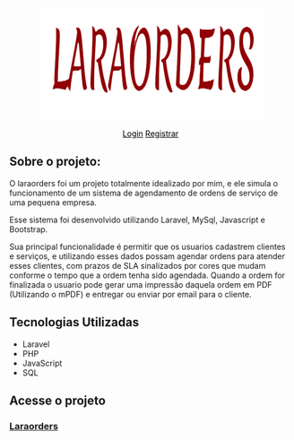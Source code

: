 <p align="center"><img src="https://raw.githubusercontent.com/IgorPC/laraorders/master/public/Laraorders.png" width="400"></p>

<p align="center">
<a style="color: black" href="https://travis-ci.org/laravel/framework">Login</a>
<a style="color: black" href="https://packagist.org/packages/laravel/framework">Registrar</a>

## Sobre o projeto:

   <p>O laraorders foi um projeto totalmente idealizado por mim, e ele simula o funcionamento de um sistema de agendamento de ordens de serviço de uma pequena empresa.</p>

   <p>Esse sistema foi desenvolvido utilizando Laravel, MySql, Javascript e Bootstrap.</p>

   <p>Sua principal funcionalidade é permitir que os usuarios cadastrem clientes e serviços, e utilizando esses dados possam agendar ordens para atender esses clientes, com prazos de SLA sinalizados por cores que mudam conforme o tempo que a ordem tenha sido agendada. Quando a ordem for finalizada o usuario pode gerar uma impressão daquela ordem em PDF (Utilizando o mPDF) e entregar ou enviar por email para o cliente.</p>

## Tecnologias Utilizadas

<ul>
    <li>Laravel</li>
    <li>PHP</li>
    <li>JavaScript</li>
    <li>SQL</li>
</ul>    

## Acesse o projeto

<h3><a href="https://laraorders.herokuapp.com/" target="_blank">Laraorders</a></h3>
